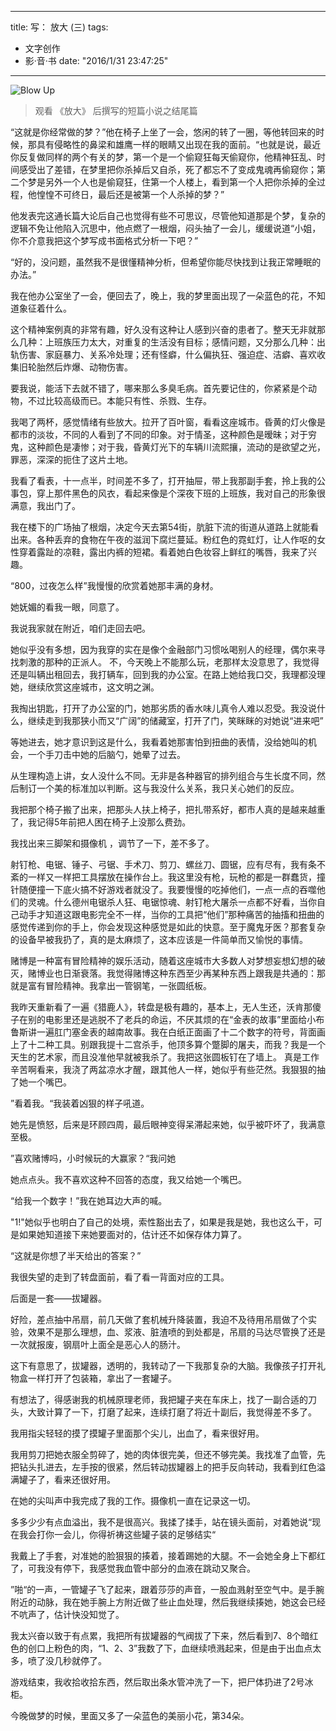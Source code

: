 
---
title: 写： 放大 (三)
tags:
- 文字创作
- 影·音·书
date: "2016/1/31 23:47:25"
---

![Blow Up](http://7xqdw6.com1.z0.glb.clouddn.com/blowup3.jpg)

>观看 《放大》 后撰写的短篇小说之结尾篇

<!-- more -->

“这就是你经常做的梦？”他在椅子上坐了一会，悠闲的转了一圈，等他转回来的时候，那具有侵略性的鼻梁和雄鹰一样的眼睛又出现在我的面前。“也就是说，最近你反复做同样的两个有关的梦，第一个是一个偷窥狂每天偷窥你，他精神狂乱、时间感受出了差错，在梦里把你杀掉后又自杀，死了都忘不了变成鬼魂再偷窥你；第二个梦是另外一个人也是偷窥狂，住第一个人楼上，看到第一个人把你杀掉的全过程，他惶惶不可终日，最后还是被第一个人杀掉的梦？”

他发表完这通长篇大论后自己也觉得有些不可思议，尽管他知道那是个梦，复杂的逻辑不免让他陷入沉思中，他点燃了一根烟，闷头抽了一会儿，缓缓说道“小姐，你不介意我把这个梦写成书面格式分析一下吧？”

“好的，没问题，虽然我不是很懂精神分析，但希望你能尽快找到让我正常睡眠的办法。”

我在他办公室坐了一会，便回去了，晚上，我的梦里面出现了一朵蓝色的花，不知道象征着什么。

这个精神案例真的非常有趣，好久没有这种让人感到兴奋的患者了。整天无非就那么几种：上班族压力太大，对重复的生活没有目标；感情问题，又分那么几种：出轨伤害、家庭暴力、关系冷处理；还有怪癖，什么偏执狂、强迫症、洁癖、喜欢收集旧轮胎然后炸爆、动物伤害。

要我说，能活下去就不错了，哪来那么多臭毛病。首先要记住的，你紧紧是个动物，不过比较高级而已。本能只有性、杀戮、生存。

我喝了两杯，感觉情绪有些放大。拉开了百叶窗，看看这座城市。昏黄的灯火像是都市的淡妆，不同的人看到了不同的印象。对于情圣，这种颜色是暧昧；对于穷鬼，这种颜色是凄惨；对于我，昏黄灯光下的车辆川流熙攘，流动的是欲望之光，罪恶，深深的扼住了这片土地。

我看了看表，十一点半，时间差不多了，打开抽屉，带上我那副手套，拎上我的公事包，穿上那件黑色的风衣，看起来像是个深夜下班的上班族，我对自己的形象很满意，我出门了。

我在楼下的广场抽了根烟，决定今天去第54街，肮脏下流的街道从道路上就能看出来。各种丢弃的食物在午夜的滋润下腐烂蔓延。粉红色的霓虹灯，让人作呕的女性穿着露趾的凉鞋，露出内裤的短裙。看着她白色妆容上鲜红的嘴唇，我来了兴趣。

“800，过夜怎么样”我慢慢的欣赏着她那丰满的身材。

她妩媚的看我一眼，同意了。

我说我家就在附近，咱们走回去吧。

她似乎没有多想，因为我穿的实在是像个金融部门习惯吆喝别人的经理，偶尔来寻找刺激的那种的正派人。   不，今天晚上不能那么玩，老那样太没意思了，我觉得还是叫辆出租回去，我打辆车，回到我的办公室。在路上她给我口交，我理都没理她，继续欣赏这座城市，这文明之渊。

我掏出钥匙，打开了办公室的门，她那劣质的香水味儿真令人难以忍受。我没说什么，继续走到我那狭小而又“广阔”的储藏室，打开了门，笑眯眯的对她说“进来吧”

等她进去，她才意识到这是什么，我看着她那害怕到扭曲的表情，没给她叫的机会，一个手刀击中她的后脑勺，她晕了过去。

从生理构造上讲，女人没什么不同。无非是各种器官的排列组合与生长度不同，然后制订一个美的标准加以判断。这与我没什么关系，我只关心她们的反应。

我把那个椅子搬了出来，把那头人扶上椅子，把扎带系好，都市人真的是越来越重了，我记得5年前把人困在椅子上没那么费劲。

我找出来三脚架和摄像机 ，调节了一下，差不多了。

射钉枪、电锯、锤子、弓锯、手术刀、剪刀、螺丝刀、圆锯，应有尽有，我有条不紊的一样又一样把工具摆放在操作台上。我这里没有枪，玩枪的都是一群蠢货，撞针随便撞一下底火搞不好游戏者就没了。我要慢慢的吃掉他们，一点一点的吞噬他们的灵魂。什么德州电锯杀人狂、电锯惊魂、射钉枪大屠杀一点都不好看，当你自己动手才知道这跟电影完全不一样，当你的工具把“他们”那种痛苦的抽搐和扭曲的感觉传递到你的手上，你会发现这种感觉是如此的快意。至于魔鬼牙医？那套复杂的设备早被我扔了，真的是太麻烦了，这本应该是一件简单而又愉悦的事情。

赌博是一种富有冒险精神的娱乐活动，随着这座城市大多数人对梦想妄想幻想的破灭，赌博业也日渐衰落。我觉得赌博这种东西至少再某种东西上跟我是共通的：那就是富有冒险精神。我拿出一管钢笔，一张圆纸板。

我昨天重新看了一遍《猎鹿人》，转盘是极有趣的，基本上，无人生还，沃肯那傻子在别的电影里还是逃脱不了老兵的命运，不厌其烦的在“金表的故事”里面给小布鲁斯讲一遍肛门塞金表的越南故事。我在白纸正面画了十二个数字的符号，背面画上了十二种工具。别跟我提十二宫杀手，他顶多算个蹩脚的屠夫，而我？我是一个天生的艺术家，而且没准他早就被我杀了。我把这张圆板钉在了墙上。  真是工作辛苦啊看来，我浇了两盆凉水才醒，跟其他人一样，她似乎有些茫然。我狠狠的抽了她一个嘴巴。

”看着我。“我装着凶狠的样子吼道。

她先是愤怒，后来是环顾四周，最后眼神变得呆滞起来她，似乎被吓坏了，我满意至极。

”喜欢赌博吗，小时候玩的大赢家？“我问她

她点点头。我不喜欢这种不回答的态度，我又给她一个嘴巴。

“给我一个数字！”我在她耳边大声的喊。

"1!"她似乎也明白了自己的处境，索性豁出去了，如果是我是她，我也这么干，可是如果她知道接下来她要面对的，估计还不如保存体力算了。

“这就是你想了半天给出的答案？”

我很失望的走到了转盘面前，看了看一背面对应的工具。

后面是一套——拔罐器。

好险，差点抽中吊扇，前几天做了套机械升降装置，我迫不及待用吊扇做了个实验，效果不是那么理想，血、浆液、脏渣喷的到处都是，吊扇的马达尽管换了还是一次就报废，钢扇叶上面全是恶心人的肠汁。

这下有意思了，拔罐器，透明的，我转动了一下我那复杂的大脑。我像孩子打开礼物盒一样打开了包装箱，拿出了一套罐子。

有想法了，得感谢我的机械原理老师，我把罐子夹在车床上，找了一副合适的刀头，大致计算了一下，打磨了起来，连续打磨了将近十副后，我觉得差不多了。

我用指尖轻轻的摸了摸罐子里面那个尖儿，出血了，看来很好用。

我用剪刀把她衣服全剪碎了，她的肉体很完美，但还不够完美。我找准了血管，先把钻头扎进去，左手按的很紧，然后转动拔罐器上的把手反向转动，我看到红色溢满罐子了，看来还很好用。

在她的尖叫声中我完成了我的工作。摄像机一直在记录这一切。

多多少少有点血溢出，我不是很高兴。我揉了揉手，站在镜头面前，对着她说“现在我会打你一会儿，你得祈祷这些罐子装的足够结实“

我戴上了手套，对准她的脸狠狠的揍着，接着踢她的大腿。不一会她全身上下都红了，可我没有停下，我感觉我血管中部分的血液在跳动又聚合。 

”啪“的一声，一管罐子飞了起来，跟着莎莎的声音，一股血溅射至空气中。是手腕附近的动脉，我在她手腕上方附近做了些止血处理，然后我继续揍她，她这会已经不吭声了，估计快没知觉了。

我太兴奋以致于有点累，我把所有拔罐器的气阀拔了下来，然后看到7、8个暗红色的创口上粉色的肉，“1、2、3”我数了下，血继续喷溅起来，但是由于出血点太多，喷了没几秒就停了。

游戏结束，我收拾收拾东西，然后取出条水管冲洗了一下，把尸体扔进了2号冰柜。

今晚做梦的时候，里面又多了一朵蓝色的美丽小花，第34朵。